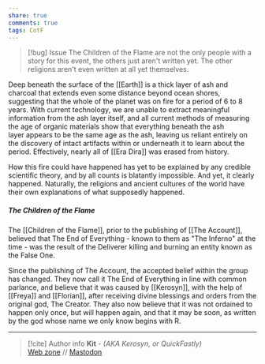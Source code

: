 ```yaml
---
share: true
comments: true
tags: CotF
---
```

> [!bug] Issue
> The Children of the Flame are not the only people with a story for this event, the others just aren't written yet. The other religions aren't even written at all yet themselves.

Deep beneath the surface of the [[Earth]] is a thick layer of ash and charcoal that extends even some distance beyond ocean shores, suggesting that the whole of the planet was on fire for a period of 6 to 8 years. With current technology, we are unable to extract meaningful information from the ash layer itself, and all current methods of measuring the age of organic materials show that everything beneath the ash layer appears to be the same age as the ash, leaving us reliant entirely on the discovery of intact artifacts within or underneath it to learn about the period. Effectively, nearly all of [[Era Dira]] was erased from history.

How this fire could have happened has yet to be explained by any credible scientific theory, and by all counts is blatantly impossible. And yet, it clearly happened. Naturally, the religions and ancient cultures of the world have their own explanations of what supposedly happened.

##### The Children of the Flame

The [[Children of the Flame]], prior to the publishing of [[The Account]], believed that The End of Everything - known to them as "The Inferno" at the time - was the result of the Deliverer killing and burning an entity known as the False One.

Since the publishing of The Account, the accepted belief within the group has changed. They now call it The End of Everything in line with common parlance, and believe that it was caused by [[Kerosyn]], with the help of [[Freya]] and [[Florian]], after receiving divine blessings and orders from the original god, The Creator. They also now believe that it was not ordained to happen only once, but will happen again, and that it may be soon, as written by the god whose name we only know begins with R.

-----
> [!cite] Author info
> **Kit** - *(AKA Kerosyn, or QuickFastly)*\
> [Web zone](https://kitabe.link) // [Mastodon](https://social.tripulse.net/@kit)